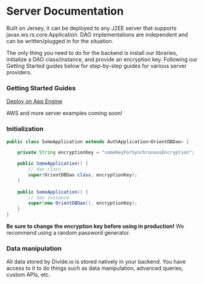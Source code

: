 Server Documentation
====================
Built on Jersey, it can be deployed to any J2EE server that supports javax.ws.rs.core.Application. DAO implementations are independent and can be written/plugged in for the situation.

The only thing you need to do for the backend is install our libraries, initialize a DAO class/instance, and provide an encryption key. Following our Getting Started guides below for step-by-step guides for various server providers.

### Getting Started Guides

[Deploy on App Engine](http://www.divide.io/get_started/app_engine)

AWS and more server examples coming soon!

### Initialization

```java
public class SomeApplication extends AuthApplication<OrientDBDao> {

    private String encryptionKey = "someKeyForSynchronousEncryption";

    public SomeApplication() {
    	// dao class
        super(OrientDBDao.class, encryptionKey);
    }
    
    public SomeApplication() {
        // dao instance
        super(new OrientDBDao(), encryptionKey);
    }
}
```

**Be sure to change the encryption key before using in production!** We recommend using a random password generator.

### Data manipulation
All data stored by Divide.io is stored natively in your backend. You have access to it to do things such as data manipulation, advanced queries, custom APIs, etc.

